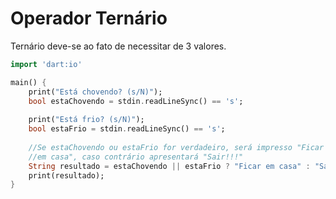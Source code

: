 # Operador Ternário
Ternário deve-se ao fato de necessitar de 3 valores.

```dart
import 'dart:io'

main() {
	print("Está chovendo? (s/N)");
	bool estaChovendo = stdin.readLineSync() == 's';
	
	print("Está frio? (s/N)");
	bool estaFrio = stdin.readLineSync() == 's';
	
	//Se estaChovendo ou estaFrio for verdadeiro, será impresso "Ficar 
	//em casa", caso contrário apresentará "Sair!!!"
	String resultado = estaChovendo || estaFrio ? "Ficar em casa" : "Sair!!!";
	print(resultado);
}
```

